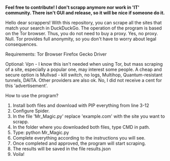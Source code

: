 **Feel free to contribute! I don't scrapp anymore nor work in 'IT' community. There isn't GUI and release, so it will be nice if someone do it.**

Hello dear scrappers!
With this repository, you can scrape all the sites that match your search in DuckDuckGo. 
The operation of the program is based on the Tor browser.
Thus, you do not need to buy a proxy.
Yes, no proxy. Null.
Tor provides full anonymity, so you don't have to worry about legal consequences.

Requirements:
Tor Browser
Firefox
Gecko Driver

Optional:
Vpn - I know this isn't needed when using Tor, but mass scraping of a site, especially a popular one, may interest some people.
A cheap and secure option is Mullvad - kill switch, no logs, Multihop, Quantum-resistant tunnels, DAITA. Other providers are also ok.
No, I did not receive a cent for this 'advertisement'.

How to use the program?
1. Install both files and download with PIP everything from line 3-12
2. Configure Spider.
3. In the file 'Mr_Magic.py' replace 'example.com' with the site you want to scrapp.
4. In the folder where you downloaded both files, type CMD in path.
5. Type: python Mr_Magic.py
6. Complete everything according to the instructions you will see.
7. Once completed and approved, the program will start scraping.
8. The results will be saved in the file results.json
9. Voila!
